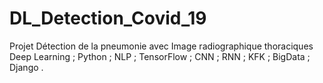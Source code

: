 # DL_Detection_Covid_19
Projet Détection de la pneumonie avec Image radiographique  thoraciques  Deep Learning ; Python ; NLP ; TensorFlow ; CNN ; RNN ; KFK ; BigData ;  Django .
